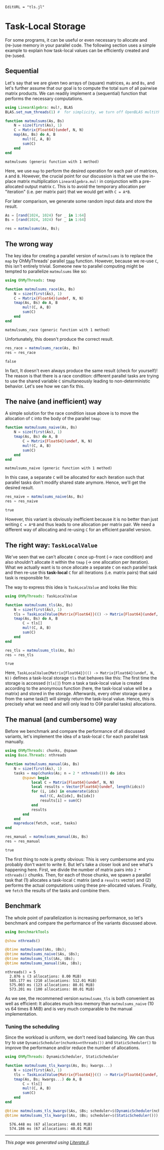 ```@meta
EditURL = "tls.jl"
```

# Task-Local Storage

For some programs, it can be useful or even necessary to allocate and (re-)use memory in
your parallel code. The following section uses a simple example to explain how task-local
values can be efficiently created and (re-)used.

## Sequential

Let's say that we are given two arrays of (square) matrices, `As` and `Bs`, and let's
further assume that our goal is to compute the total sum of all pairwise matrix products.
We can readily implement a (sequential) function that performs the necessary computations.

````julia
using LinearAlgebra: mul!, BLAS
BLAS.set_num_threads(1) #  for simplicity, we turn off OpenBLAS multithreading

function matmulsums(As, Bs)
    N = size(first(As), 1)
    C = Matrix{Float64}(undef, N, N)
    map(As, Bs) do A, B
        mul!(C, A, B)
        sum(C)
    end
end
````

````
matmulsums (generic function with 1 method)
````

Here, we use `map` to perform the desired operation for each pair of matrices,
`A` and `B`. However, the crucial point for our discussion is that we use the in-place
matrix multiplication `LinearAlgebra.mul!` in conjunction with a pre-allocated output
matrix `C`. This is to avoid the temporary allocation per "iteration" (i.e. per matrix
pair) that we would get with `C = A*B`.

For later comparison, we generate some random input data and store the result.

````julia
As = [rand(1024, 1024) for _ in 1:64]
Bs = [rand(1024, 1024) for _ in 1:64]

res = matmulsums(As, Bs);
````

## The wrong way

The key idea for creating a parallel version of `matmulsums` is to replace the `map` by
OhMyThreads' parallel [`tmap`](@ref) function. However, because we re-use `C`, this isn't
entirely trivial. Someone new to parallel computing might be tempted to parallelize
`matmulsums` like so:

````julia
using OhMyThreads: tmap

function matmulsums_race(As, Bs)
    N = size(first(As), 1)
    C = Matrix{Float64}(undef, N, N)
    tmap(As, Bs) do A, B
        mul!(C, A, B)
        sum(C)
    end
end
````

````
matmulsums_race (generic function with 1 method)
````

Unfortunately, this doesn't produce the correct result.

````julia
res_race = matmulsums_race(As, Bs)
res ≈ res_race
````

````
false
````

In fact, It doesn't even always produce the same result (check for yourself)!
The reason is that there is a race condition: different parallel
tasks are trying to use the shared variable `C` simultaneously leading to
non-deterministic behavior. Let's see how we can fix this.

## The naive (and inefficient) way

A simple solution for the race condition issue above is to move the allocation of `C`
into the body of the parallel `tmap`:

````julia
function matmulsums_naive(As, Bs)
    N = size(first(As), 1)
    tmap(As, Bs) do A, B
        C = Matrix{Float64}(undef, N, N)
        mul!(C, A, B)
        sum(C)
    end
end
````

````
matmulsums_naive (generic function with 1 method)
````

In this case, a separate `C` will be allocated for each iteration such that parallel tasks
don't modify shared state anymore. Hence, we'll get the desired result.

````julia
res_naive = matmulsums_naive(As, Bs)
res ≈ res_naive
````

````
true
````

However, this variant is obviously inefficient because it is no better than just writing
`C = A*B` and thus leads to one allocation per matrix pair. We need a different way of
allocating and re-using `C` for an efficient parallel version.

## The right way: `TaskLocalValue`

We've seen that we can't allocate `C` once up-front (→ race condition) and also shouldn't
allocate it within the `tmap` (→ one allocation per iteration). What we actually want is
to once allocate a separate `C` on each parallel task and then re-use this **task-local**
`C` for all iterations (i.e. matrix pairs) that said task is responsible for.

The way to express this idea is `TaskLocalValue` and looks like this:

````julia
using OhMyThreads: TaskLocalValue

function matmulsums_tls(As, Bs)
    N = size(first(As), 1)
    tls = TaskLocalValue{Matrix{Float64}}(() -> Matrix{Float64}(undef, N, N))
    tmap(As, Bs) do A, B
        C = tls[]
        mul!(C, A, B)
        sum(C)
    end
end

res_tls = matmulsums_tls(As, Bs)
res ≈ res_tls
````

````
true
````

Here, `TaskLocalValue{Matrix{Float64}}(() -> Matrix{Float64}(undef, N, N))` defines a
task-local storage `tls` that behaves like this: The first time the storage is accessed
(`tls[]`) from a task a task-local value is created according to the anonymous function
(here, the task-local value will be a matrix) and stored in the storage. Afterwards,
every other storage query from the same task(!) will simply return the task-local value.
Hence, this is precisely what we need and will only lead to O(# parallel tasks)
allocations.

## The manual (and cumbersome) way

Before we benchmark and compare the performance of all discussed variants, let's implement
the idea of a task-local `C` for each parallel task manually.

````julia
using OhMyThreads: chunks, @spawn
using Base.Threads: nthreads

function matmulsums_manual(As, Bs)
    N = size(first(As), 1)
    tasks = map(chunks(As; n = 2 * nthreads())) do idcs
        @spawn begin
            local C = Matrix{Float64}(undef, N, N)
            local results = Vector{Float64}(undef, length(idcs))
            for (i, idx) in enumerate(idcs)
                mul!(C, As[idx], Bs[idx])
                results[i] = sum(C)
            end
            results
        end
    end
    mapreduce(fetch, vcat, tasks)
end

res_manual = matmulsums_manual(As, Bs)
res ≈ res_manual
````

````
true
````

The first thing to note is pretty obvious: This is very cumbersome and you probably don't
want to write it. But let's take a closer look and see what's happening here.
First, we divide the number of matrix pairs into `2 * nthreads()` chunks. Then, for each of
those chunks, we spawn a parallel task that (1) allocates a task-local `C` matrix (and a
`results` vector) and (2) performs the actual computations using these pre-allocated
values. Finally, we `fetch` the results of the tasks and combine them.

## Benchmark

The whole point of parallelization is increasing performance, so let's benchmark and
compare the performance of the variants discussed above.

````julia
using BenchmarkTools

@show nthreads()

@btime matmulsums($As, $Bs);
@btime matmulsums_naive($As, $Bs);
@btime matmulsums_tls($As, $Bs);
@btime matmulsums_manual($As, $Bs);
````

````
nthreads() = 5
  2.876 s (3 allocations: 8.00 MiB)
  585.177 ms (210 allocations: 512.01 MiB)
  575.003 ms (123 allocations: 80.01 MiB)
  573.201 ms (100 allocations: 80.01 MiB)

````

As we see, the recommened version `matmulsums_tls` is both convenient as well as
efficient: It allocates much less memory than `matmulsums_naive` (10 vs 64 times 8 MiB)
and is very much comparable to the manual implementation.

### Tuning the scheduling

Since the workload is uniform, we don't need load balancing. We can thus try to use
`DynamicScheduler(nchunks=nthreads())` and `StaticScheduler()` to improve the performance
and/or reduce the number of allocations.

````julia
using OhMyThreads: DynamicScheduler, StaticScheduler

function matmulsums_tls_kwargs(As, Bs; kwargs...)
    N = size(first(As), 1)
    tls = TaskLocalValue{Matrix{Float64}}(() -> Matrix{Float64}(undef, N, N))
    tmap(As, Bs; kwargs...) do A, B
        C = tls[]
        mul!(C, A, B)
        sum(C)
    end
end

@btime matmulsums_tls_kwargs($As, $Bs; scheduler=$(DynamicScheduler(nchunks=nthreads())));
@btime matmulsums_tls_kwargs($As, $Bs; scheduler=$(StaticScheduler()));
````

````
  576.448 ms (67 allocations: 40.01 MiB)
  574.186 ms (67 allocations: 40.01 MiB)

````

---

*This page was generated using [Literate.jl](https://github.com/fredrikekre/Literate.jl).*

